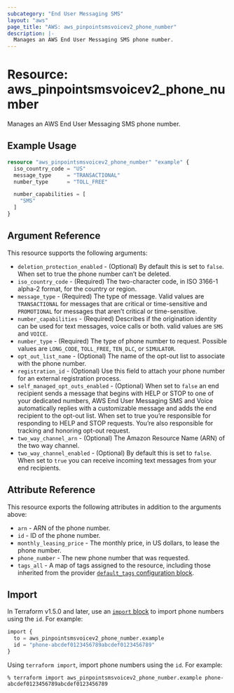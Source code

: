 ```yaml
---
subcategory: "End User Messaging SMS"
layout: "aws"
page_title: "AWS: aws_pinpointsmsvoicev2_phone_number"
description: |-
  Manages an AWS End User Messaging SMS phone number.
---
```


# Resource: aws_pinpointsmsvoicev2_phone_number

Manages an AWS End User Messaging SMS phone number.

## Example Usage

```terraform
resource "aws_pinpointsmsvoicev2_phone_number" "example" {
  iso_country_code = "US"
  message_type     = "TRANSACTIONAL"
  number_type      = "TOLL_FREE"

  number_capabilities = [
    "SMS"
  ]
}
```

## Argument Reference

This resource supports the following arguments:

* `deletion_protection_enabled` - (Optional) By default this is set to `false`. When set to true the phone number can’t be deleted.
* `iso_country_code` - (Required) The two-character code, in ISO 3166-1 alpha-2 format, for the country or region.
* `message_type` - (Required) The type of message. Valid values are `TRANSACTIONAL` for messages that are critical or time-sensitive and `PROMOTIONAL` for messages that aren’t critical or time-sensitive.
* `number_capabilities` - (Required) Describes if the origination identity can be used for text messages, voice calls or both. valid values are `SMS` and `VOICE`.
* `number_type` - (Required) The type of phone number to request. Possible values are `LONG_CODE`, `TOLL_FREE`, `TEN_DLC`, or `SIMULATOR`.
* `opt_out_list_name` - (Optional) The name of the opt-out list to associate with the phone number.
* `registration_id` - (Optional) Use this field to attach your phone number for an external registration process.
* `self_managed_opt_outs_enabled` - (Optional) When set to `false` an end recipient sends a message that begins with HELP or STOP to one of your dedicated numbers, AWS End User Messaging SMS and Voice automatically replies with a customizable message and adds the end recipient to the opt-out list. When set to true you’re responsible for responding to HELP and STOP requests. You’re also responsible for tracking and honoring opt-out request.
* `two_way_channel_arn` - (Optional) The Amazon Resource Name (ARN) of the two way channel.
* `two_way_channel_enabled` - (Optional) By default this is set to `false`. When set to `true` you can receive incoming text messages from your end recipients.

## Attribute Reference

This resource exports the following attributes in addition to the arguments above:

* `arn` - ARN of the phone number.
* `id` - ID of the phone number.
* `monthly_leasing_price` - The monthly price, in US dollars, to lease the phone number.
* `phone_number` - The new phone number that was requested.
* `tags_all` - A map of tags assigned to the resource, including those inherited from the provider [`default_tags` configuration block](https://registry.terraform.io/providers/hashicorp/aws/latest/docs#default_tags-configuration-block).

## Import

In Terraform v1.5.0 and later, use an [`import` block](https://developer.hashicorp.com/terraform/language/import) to import phone numbers using the `id`. For example:

```terraform
import {
  to = aws_pinpointsmsvoicev2_phone_number.example
  id = "phone-abcdef0123456789abcdef0123456789"
}
```

Using `terraform import`, import phone numbers using the `id`. For example:

```console
% terraform import aws_pinpointsmsvoicev2_phone_number.example phone-abcdef0123456789abcdef0123456789
```
